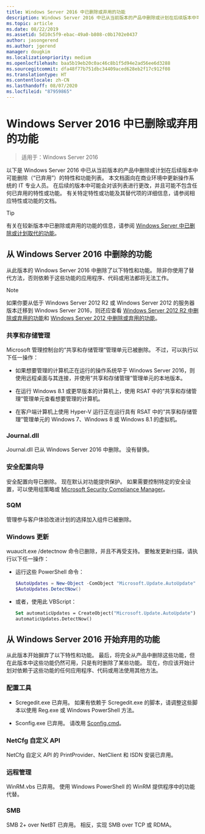 ```yaml
---
title: Windows Server 2016 中已删除或弃用的功能
description: Windows Server 2016 中已从当前版本的产品中删除或计划在后续版本中可能删除（“已弃用”）的特性和功能列表。 本文档面向在商业环境中更新操作系统的 IT 专业人员。
ms.topic: article
ms.date: 08/22/2019
ms.assetid: 5d10c5f9-ebac-49a0-b808-c0b1702e0437
author: jasongerend
ms.author: jgerend
manager: dougkim
ms.localizationpriority: medium
ms.openlocfilehash: baa5b19eb20c0ac46c8b1f5d94e2ad56ee6d3288
ms.sourcegitcommit: dfa48f77b751dbc34409aced628eb2f17c912f08
ms.translationtype: HT
ms.contentlocale: zh-CN
ms.lasthandoff: 08/07/2020
ms.locfileid: "87959865"
---
```

# <a name="features-removed-or-deprecated-in--windows-server-2016"></a>Windows Server 2016 中已删除或弃用的功能

>适用于：Windows Server 2016

以下是 Windows Server 2016 中已从当前版本的产品中删除或计划在后续版本中可能删除（“已弃用”）的特性和功能列表。 本文档面向在商业环境中更新操作系统的 IT 专业人员。 在后续的版本中可能会对该列表进行更改，并且可能不包含任何已弃用的特性或功能。 有关特定特性或功能及其替代项的详细信息，请参阅相应特性或功能的文档。

> [!TIP]
> 有关在较新版本中已删除或弃用的功能的信息，请参阅 [Windows Server 中已删除或计划取代的功能](../get-started-19/removed-features.md)。

## <a name="features-removed-from-windows-server-2016"></a>从 Windows Server 2016 中删除的功能

从此版本的 Windows Server 2016 中删除了以下特性和功能。 除非你使用了替代方法，否则依赖于这些功能的应用程序、代码或用法都将无法工作。

> [!NOTE]
> 如果你要从低于 Windows Server 2012 R2 或 Windows Server 2012 的服务器版本迁移到 Windows Server 2016，则还应查看 [Windows Server 2012 R2 中删除或弃用的功能](/previous-versions/windows/it-pro/windows-server-2012-R2-and-2012/dn303411(v=ws.11))和 [Windows Server 2012 中删除或弃用的功能](/previous-versions/windows/it-pro/windows-server-2012-R2-and-2012/hh831568(v=ws.11))。

### <a name="share-and-storage-management"></a>共享和存储管理

Microsoft 管理控制台的“共享和存储管理”管理单元已被删除。 不过，可以执行以下任一操作：

-   如果想要管理的计算机正在运行的操作系统早于 Windows Server 2016，则使用远程桌面与其连接，并使用“共享和存储管理”管理单元的本地版本。

-   在运行 Windows 8.1 或更早版本的计算机上，使用 RSAT 中的“共享和存储管理”管理单元查看想要管理的计算机。

-   在客户端计算机上使用 Hyper-V 运行正在运行具有 RSAT 中的“共享和存储管理”管理单元的 Windows 7、Windows 8 或 Windows 8.1 的虚拟机。

### <a name="journaldll"></a>Journal.dll

Journal.dll 已从 Windows Server 2016 中删除。 没有替换。

### <a name="security-configuration-wizard"></a>安全配置向导

安全配置向导已删除。 现在默认对功能提供保护。 如果需要控制特定的安全设置，可以使用组策略或 [Microsoft Security Compliance Manager](/previous-versions/tn-archive/cc936627(v=technet.10))。

### <a name="sqm"></a>SQM

管理参与客户体验改进计划的选择加入组件已被删除。

### <a name="windows-update"></a>Windows 更新

wuauclt.exe /detectnow  命令已删除，并且不再受支持。 要触发更新扫描，请执行以下任一操作：

- 运行这些 PowerShell 命令：
    ````powershell
    $AutoUpdates = New-Object -ComObject "Microsoft.Update.AutoUpdate"
    $AutoUpdates.DetectNow()
    ````

- 或者，使用此 VBScript：
    ````vb
    Set automaticUpdates = CreateObject("Microsoft.Update.AutoUpdate")
    automaticUpdates.DetectNow()
    ````

## <a name="features-deprecated-starting-with-windows-server-2016"></a>从 Windows Server 2016 开始弃用的功能

从此版本开始摒弃了以下特性和功能。 最后，将完全从产品中删除这些功能，但在此版本中这些功能仍然可用，只是有时删除了某些功能。 现在，你应该开始计划对依赖于这些功能的任何应用程序、代码或用法使用其他方法。

### <a name="configuration-tools"></a>配置工具

-   Scregedit.exe  已弃用。 如果有依赖于 Scregedit.exe 的脚本，请调整这些脚本以使用 Reg.exe 或 Windows PowerShell 方法。

-   Sconfig.exe  已弃用。 请改用 [Sconfig.cmd](./sconfig-on-ws2016.md)。

### <a name="netcfg-custom-apis"></a>NetCfg 自定义 API

NetCfg 自定义 API 的 PrintProvider、NetClient 和 ISDN 安装已弃用。

### <a name="remote-management"></a>远程管理

WinRM.vbs 已弃用。 使用 Windows PowerShell 的 WinRM 提供程序中的功能代替。

### <a name="smb"></a>SMB

SMB 2+ over NetBT 已弃用。 相反，实现 SMB over TCP 或 RDMA。
